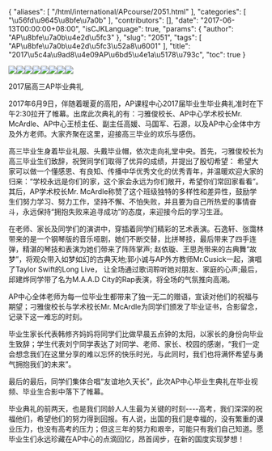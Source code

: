 {
    "aliases": [
        "/html/international/APcourse/2051.html"
    ],
    "categories": [
        "\u56fd\u9645\u8bfe\u7a0b"
    ],
    "contributors": [],
    "date": "2017-06-13T00:00:00+08:00",
    "isCJKLanguage": true,
    "params": {
        "author": "AP\u8bfe\u7a0b\u4e2d\u5fc3"
    },
    "slug": "2051",
    "tags": [
        "AP\u8bfe\u7a0b\u4e2d\u5fc3\u52a8\u6001"
    ],
    "title": "2017\u5c4a\u9ad8\u4e09AP\u6bd5\u4e1a\u5178\u793c",
    "toc": true
}

![](https://cdn.tfls.online/mirror/full/3dfd0a84aba65f30b68b8d3cbe73d046b7490134.jpg)![](https://cdn.tfls.online/mirror/full/25d3afae015d50ad5748f22322434ff7286257ec.jpg)![](https://cdn.tfls.online/mirror/full/f326fab7c06d81322b0dada34ad5c64a729014de.jpg)![](https://cdn.tfls.online/mirror/full/6a6d8f7a20a2fe8be7a4ec67c0fce002a50f7155.jpg)![](https://cdn.tfls.online/mirror/full/58153920d9ecb0beaa94588623f782fd77d41f78.jpg)![](https://cdn.tfls.online/mirror/full/b59d64747b7820778b4adba704f49545faa919a1.jpg)![](https://cdn.tfls.online/mirror/full/3d118c29e25e297523de8e506f4dd3693bc8839d.jpg)![](https://cdn.tfls.online/mirror/full/a450205b46228326e9304f3b84c92462c41c1268.jpg)







2017届高三AP毕业典礼




2017年6月9日，伴随着暖夏的高阳，AP课程中心2017届毕业生毕业典礼准时在下午2:30拉开了帷幕。出席此次典礼的有：刁雅俊校长、AP中心学术校长Mr. McArdle、AP中心王桢主任、副主任高媛、马国军、石源，以及AP中心全体中方及外方老师。大家齐聚在这里，迎接高三毕业的欢乐与感伤。




高三毕业生身着毕业礼服、头戴毕业帽，依次走向礼堂中央。首先，刁雅俊校长为高三毕业生们致辞，祝贺同学们取得了优异的成绩，并提出了殷切希望： 希望大家可以做一个懂感恩、有良知、传播中华优秀文化的优秀青年，并温暖欢迎大家的归来：“学校永远是你们的家，这个家会永远为你们敞开，希望你们常回家看看”。其后，AP学术校长Mr. McArdle称赞了这个班级独特的多样性和差异性，鼓励学生们努力学习、努力工作，坚持不懈、不怕失败，并且要为自己所热爱的事情奋斗，永远保持“拥抱失败来追寻成功”的态度，来迎接今后的学习生涯。




在老师、家长及同学们的演讲中，穿插着同学们精彩的艺术表演。石逸轩、张霭林带来的是一个钢琴版的音乐哑剧，她们不断交替，比拼琴技，最后带来了四手连弹，精湛的琴技和表演为她们带来了阵阵掌声; 赵依璇、王思尧带来的古典舞“故梦”，将观众带入如梦如幻的古典天地;郭小诚与AP外方教师Mr.Cusick一起，演唱了Taylor Swift的Long Live， 让全场通过歌词聆听她对朋友、家庭的心声;最后，邱建烨同学带了名为M.A.A.D City的Rap表演，将全场的气氛推向高潮。




AP中心全体老师为每一位毕业生都带来了独一无二的赠语，宣读对他们的祝福与期望；刁雅俊校长与学术校长Mr. McArdle为同学们颁发了毕业证书，合影留念，记录下这一难忘的时刻。




毕业生家长代表韩修齐妈妈将同学们比做早晨五点钟的太阳，以家长的身份向毕业生致辞；学生代表刘宁同学表达了对同学、老师、家长、校园的感谢，“我们一定会想念我们在这里分享的难以忘怀的快乐时光，与此同时，我们也将满怀希望与勇气拥抱我们的未来”。




最后的最后，同学们集体合唱“友谊地久天长”，此次AP中心毕业生典礼在毕业视频、毕业生合影中落下了帷幕。




毕业典礼的前两天，也是我们同龄人人生最为关键的时刻----高考，我们深深的祝福他们，希望他们的努力得到回报。有人说，出国的我们是幸福的，没有繁重的课业压力，也没有高考的压力；但这三年的努力和艰辛，可能只有我们自己知道。愿毕业生们永远珍藏在AP中心的点滴回忆，昂首阔步，在新的国度实现梦想！



